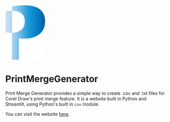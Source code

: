 <img src="icons/printmergegenerator_icon.png" alt="Main_icon" width="125">

# PrintMergeGenerator

Print Merge Generator provides a simple way to create .csv and .txt files for Corel Draw's print merge feature. It is a website built in Python and Streamlit, using Python's built in `csv` module.

You can visit the website [here](https://printmergegenerator.streamlit.app/).
